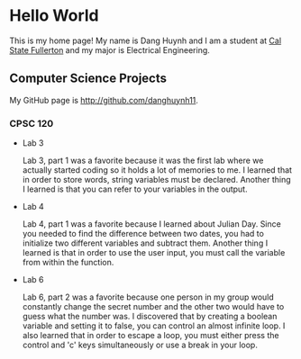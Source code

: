 # Hello World

This is my home page! My name is Dang Huynh and I am a student at [Cal State Fullerton](http://www.fullerton.edu/) and my major is Electrical Engineering.

## Computer Science Projects

My GitHub page is http://github.com/danghuynh11.

### CPSC 120

* Lab 3

    Lab 3, part 1 was a favorite because it was the first lab where we actually started coding so it holds a lot of memories to me. I learned that in order to store words, string variables must be declared. Another thing I learned is that you can refer to your variables in the output.

* Lab 4

    Lab 4, part 1 was a favorite because I learned about Julian Day. Since you needed to find the difference between two dates, you had to initialize two different variables and subtract them. Another thing I learned is that in order to use the user input, you must call the variable from within the function.

* Lab 6

    Lab 6, part 2 was a favorite because one person in my group would constantly change the secret number and the other two would have to guess what the number was. I discovered that by creating a boolean variable and setting it to false, you can control an almost infinite loop. I also learned that in order to escape a loop, you must either press the control and 'c' keys simultaneously or use a break in your loop.


